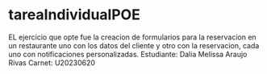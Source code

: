 # tareaIndividualPOE

EL ejercicio que opte fue la creacion de formularios para la reservacion en un restaurante uno con los datos del cliente y otro con la reservacion, cada uno con notificaciones personalizadas.
Estudiante: Dalia Melissa Araujo Rivas
Carnet: U20230620

